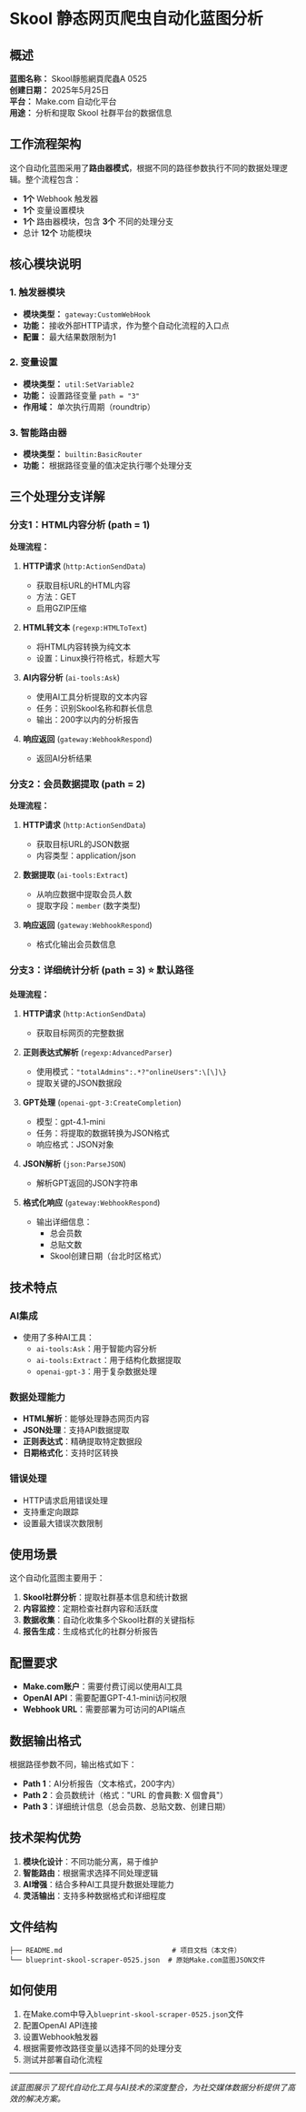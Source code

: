 # Skool 静态网页爬虫自动化蓝图分析

## 概述

**蓝图名称：** Skool靜態網頁爬蟲A 0525  
**创建日期：** 2025年5月25日  
**平台：** Make.com 自动化平台  
**用途：** 分析和提取 Skool 社群平台的数据信息

## 工作流程架构

这个自动化蓝图采用了**路由器模式**，根据不同的路径参数执行不同的数据处理逻辑。整个流程包含：

- **1个** Webhook 触发器
- **1个** 变量设置模块
- **1个** 路由器模块，包含 **3个** 不同的处理分支
- 总计 **12个** 功能模块

## 核心模块说明

### 1. 触发器模块
- **模块类型：** `gateway:CustomWebHook`
- **功能：** 接收外部HTTP请求，作为整个自动化流程的入口点
- **配置：** 最大结果数限制为1

### 2. 变量设置
- **模块类型：** `util:SetVariable2`
- **功能：** 设置路径变量 `path = "3"`
- **作用域：** 单次执行周期（roundtrip）

### 3. 智能路由器
- **模块类型：** `builtin:BasicRouter`
- **功能：** 根据路径变量的值决定执行哪个处理分支

## 三个处理分支详解

### 分支1：HTML内容分析 (path = 1)

**处理流程：**
1. **HTTP请求** (`http:ActionSendData`)
   - 获取目标URL的HTML内容
   - 方法：GET
   - 启用GZIP压缩

2. **HTML转文本** (`regexp:HTMLToText`)
   - 将HTML内容转换为纯文本
   - 设置：Linux换行符格式，标题大写

3. **AI内容分析** (`ai-tools:Ask`)
   - 使用AI工具分析提取的文本内容
   - 任务：识别Skool名称和群长信息
   - 输出：200字以内的分析报告

4. **响应返回** (`gateway:WebhookRespond`)
   - 返回AI分析结果

### 分支2：会员数据提取 (path = 2)

**处理流程：**
1. **HTTP请求** (`http:ActionSendData`)
   - 获取目标URL的JSON数据
   - 内容类型：application/json

2. **数据提取** (`ai-tools:Extract`)
   - 从响应数据中提取会员人数
   - 提取字段：`member` (数字类型)

3. **响应返回** (`gateway:WebhookRespond`)
   - 格式化输出会员数信息

### 分支3：详细统计分析 (path = 3) ⭐ 默认路径

**处理流程：**
1. **HTTP请求** (`http:ActionSendData`)
   - 获取目标网页的完整数据

2. **正则表达式解析** (`regexp:AdvancedParser`)
   - 使用模式：`"totalAdmins":.*?"onlineUsers":\[\]\}`
   - 提取关键的JSON数据段

3. **GPT处理** (`openai-gpt-3:CreateCompletion`)
   - 模型：gpt-4.1-mini
   - 任务：将提取的数据转换为JSON格式
   - 响应格式：JSON对象

4. **JSON解析** (`json:ParseJSON`)
   - 解析GPT返回的JSON字符串

5. **格式化响应** (`gateway:WebhookRespond`)
   - 输出详细信息：
     - 总会员数
     - 总贴文数  
     - Skool创建日期（台北时区格式）

## 技术特点

### AI集成
- 使用了多种AI工具：
  - `ai-tools:Ask`：用于智能内容分析
  - `ai-tools:Extract`：用于结构化数据提取
  - `openai-gpt-3`：用于复杂数据处理

### 数据处理能力
- **HTML解析**：能够处理静态网页内容
- **JSON处理**：支持API数据提取
- **正则表达式**：精确提取特定数据段
- **日期格式化**：支持时区转换

### 错误处理
- HTTP请求启用错误处理
- 支持重定向跟踪
- 设置最大错误次数限制

## 使用场景

这个自动化蓝图主要用于：

1. **Skool社群分析**：提取社群基本信息和统计数据
2. **内容监控**：定期检查社群内容和活跃度
3. **数据收集**：自动化收集多个Skool社群的关键指标
4. **报告生成**：生成格式化的社群分析报告

## 配置要求

- **Make.com账户**：需要付费订阅以使用AI工具
- **OpenAI API**：需要配置GPT-4.1-mini访问权限
- **Webhook URL**：需要部署为可访问的API端点

## 数据输出格式

根据路径参数不同，输出格式如下：

- **Path 1**：AI分析报告（文本格式，200字内）
- **Path 2**：会员数统计（格式："URL 的會員數: X 個會員"）
- **Path 3**：详细统计信息（总会员数、总贴文数、创建日期）

## 技术架构优势

1. **模块化设计**：不同功能分离，易于维护
2. **智能路由**：根据需求选择不同处理逻辑
3. **AI增强**：结合多种AI工具提升数据处理能力
4. **灵活输出**：支持多种数据格式和详细程度

## 文件结构

```
├── README.md                           # 项目文档（本文件）
└── blueprint-skool-scraper-0525.json  # 原始Make.com蓝图JSON文件
```

## 如何使用

1. 在Make.com中导入`blueprint-skool-scraper-0525.json`文件
2. 配置OpenAI API连接
3. 设置Webhook触发器
4. 根据需要修改路径变量以选择不同的处理分支
5. 测试并部署自动化流程

---

*该蓝图展示了现代自动化工具与AI技术的深度整合，为社交媒体数据分析提供了高效的解决方案。*
